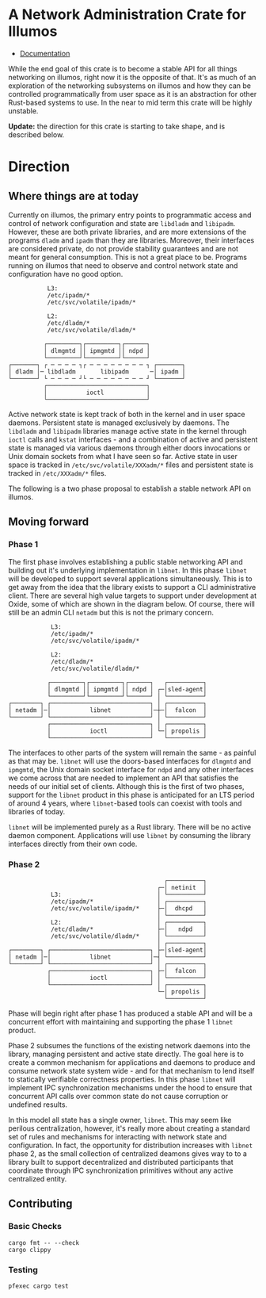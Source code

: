 # A Network Administration Crate for Illumos

- [Documentation](https://oxidecomputer.github.io/netadm-sys/libnet/index.html)

While the end goal of this crate is to become a stable API for all things
networking on illumos, right now it is the opposite of that. It's as much of an
exploration of the networking subsystems on illumos and how they can be
controlled programmatically from user space as it is an abstraction for other
Rust-based systems to use. In the near to mid term this crate will be highly
unstable.

**Update:** the direction for this crate is starting to take shape, and is
described below.

# Direction

## Where things are at today

Currently on illumos, the primary entry points to programmatic access and
control of network configuration and state are `libdladm` and `libipadm`.
However, these are both private libraries, and are more extensions of the
programs `dladm` and `ipadm` than they are libraries. Moreover, their interfaces
are considered private, do not provide stability guarantees and are not meant
for general consumption. This is not a great place to be. Programs running on
illumos that need to observe and control network state and configuration have no
good option.

```
           L3:
           /etc/ipadm/*
           /etc/svc/volatile/ipadm/*

           L2:
           /etc/dladm/*
           /etc/svc/volatile/dladm/*

          ┌─────────┐┌─────────┐┌──────┐
          │ dlmgmtd ││ ipmgmtd ││ ndpd │
          └─────────┘└─────────┘└──────┘
┌───────┐ ┌ ─ ─ ─ ─ ┐┌ ─ ─ ─ ─ ─ ─ ─ ─ ┐ ┌───────┐
│ dladm │─ libdladm       libipadm      ─│ ipadm │
└───────┘ └ ─ ─ ─ ─ ┘└ ─ ─ ─ ─ ─ ─ ─ ─ ┘ └───────┘
          ┌────────────────────────────┐
          │           ioctl            │
          └────────────────────────────┘
```

Active network state is kept track of both in the kernel and in user space
daemons. Persistent state is managed exclusively by daemons. The `libdladm` and
`libipadm` libraries manage active state in the kernel through `ioctl` calls and
`kstat` interfaces - and a combination of active and persistent state is managed
via various daemons through either doors invocations or Unix domain sockets from
what I have seen so far. Active state in user space is tracked in
`/etc/svc/volatile/XXXadm/*` files and persistent state is tracked in
`/etc/XXXadm/*` files.

The following is a two phase proposal to establish a stable network API on
illumos.

## Moving forward

### Phase 1

The first phase involves establishing a public stable networking API and
building out it's underlying implementation in `libnet`. In this phase `libnet`
will be developed to support several applications simultaneously. This is to get
away from the idea that the library exists to support a CLI administrative
client. There are several high value targets to support under development at
Oxide, some of which are shown in the diagram below. Of course, there will still
be an admin CLI `netadm` but this is not the primary concern.

```
            L3:
            /etc/ipadm/*
            /etc/svc/volatile/ipadm/*

            L2:
            /etc/dladm/*
            /etc/svc/volatile/dladm/*

           ┌─────────┐┌─────────┐┌──────┐   ┌──────────┐
           │ dlmgmtd ││ ipmgmtd ││ ndpd │ ┌─│sled-agent│
           └─────────┘└─────────┘└──────┘ │ └──────────┘
┌────────┐ ┌────────────────────────────┐ │ ┌──────────┐
│ netadm │─│           libnet           │─┼─│  falcon  │
└────────┘ └────────────────────────────┘ │ └──────────┘
           ┌────────────────────────────┐ │ ┌──────────┐
           │           ioctl            │ └─│ propolis │
           └────────────────────────────┘   └──────────┘
```

The interfaces to other parts of the system will remain the same - as painful as
that may be. `libnet` will use the doors-based interfaces for `dlmgmtd` and
`ipmgmtd`, the Unix domain socket interface for `ndpd` and any other interfaces
we come across that are needed to implement an API that satisfies the needs of
our initial set of clients. Although this is the first of two phases, support
for the `libnet` product in this phase is anticipated for an LTS period of
around 4 years, where `libnet`-based tools can coexist with tools and libraries of
today.

`libnet` will be implemented purely as a Rust library. There will be no active
daemon component. Applications will use `libnet` by consuming the library
interfaces directly from their own code.

### Phase 2

```
                                            ┌──────────┐
                                          ┌─│ netinit  │
            L3:                           │ └──────────┘
            /etc/ipadm/*                  │ ┌──────────┐
            /etc/svc/volatile/ipadm/*     ├─│  dhcpd   │
                                          │ └──────────┘
            L2:                           │ ┌──────────┐
            /etc/dladm/*                  ├─│   ndpd   │
            /etc/svc/volatile/dladm/*     │ └──────────┘
                                          │ ┌──────────┐
┌────────┐ ┌────────────────────────────┐ ├─│sled-agent│
│ netadm │─│           libnet           │─┤ └──────────┘
└────────┘ └────────────────────────────┘ │ ┌──────────┐
           ┌────────────────────────────┐ ├─│  falcon  │
           │           ioctl            │ │ └──────────┘
           └────────────────────────────┘ │ ┌──────────┐
                                          └─│ propolis │
                                            └──────────┘
```

Phase will begin right after phase 1 has produced a stable API and will be a
concurrent effort with maintaining and supporting the phase 1 `libnet` product.

Phase 2 subsumes the functions of the existing network daemons into the library,
managing persistent and active state directly. The goal here is to create a
common mechanism for applications and daemons to produce and consume network
state system wide - and for that mechanism to lend itself to statically
verifiable correctness properties. In this phase `libnet` will implement IPC
synchronization mechanisms under the hood to ensure that concurrent API calls
over common state do not cause corruption or undefined results.

In this model all state has a single owner, `libnet`.  This may seem like
perilous centralization, however, it's really more about creating a standard set
of rules and mechanisms for interacting with network state and configuration. In
fact, the opportunity for distribution increases with `libnet` phase 2, as the
small collection of centralized deamons gives way to to a library built to
support decentralized and distributed participants that coordinate through IPC
synchronization primitives without any active centralized entity.

## Contributing

### Basic Checks

```
cargo fmt -- --check
cargo clippy
```

### Testing

```
pfexec cargo test
```
